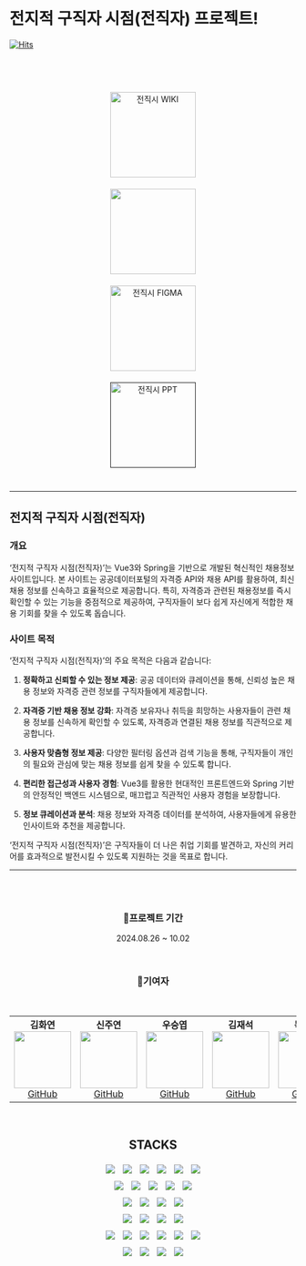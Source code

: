 # 전지적 구직자 시점(전직자) 프로젝트!
[![Hits](https://hits.seeyoufarm.com/api/count/incr/badge.svg?url=https%3A%2F%2Fgithub.com%2FOmniscient-Job-Project&count_bg=%232E74E0&title_bg=%23555555&icon=&icon_color=%23E7E7E7&title=Omniscient&edge_flat=false)](https://hits.seeyoufarm.com)


<br>
<br>



<br>
<div align="center">
  
<div style="display: flex; flex-direction: column; align-items: center;">
  <a href="https://github.com/Omniscient-Job-Project/.github/wiki">
    <img src="https://github.com/user-attachments/assets/16da7358-1931-4979-89a2-982e39784979" alt="전직시 WIKI" style="width: 150px; height: 150px; object-fit: contain; margin: 10px;">
  </a>
  <a href="https://miro.com/app/board/uXjVKmravxw=/">
    <img src="https://github.com/user-attachments/assets/41520631-a6ab-4dfb-8db7-84faa31e0aad" style="width: 150px; height: 150px; object-fit: contain; margin: 10px;">
  </a>
  <a href="https://www.figma.com/design/hhgvndaX9KAuyW00Wj512w/%EC%A0%84%EC%A7%81%EC%8B%9C?node-id=0-1&node-type=canvas&t=WEaUTsXm2nBdRdul-0" >
    <img src="https://github.com/user-attachments/assets/0c47536a-60f4-4530-b59c-40e49fab2136" alt="전직시 FIGMA" style="width: 150px; height: 150px; object-fit: contain; margin: 10px;">
  </a>
    <a href="" >
    <img src="https://github.com/user-attachments/assets/57a67b17-ed36-449a-88fa-a1032213a7ca" alt="전직시 PPT" style="width: 150px; height: 150px; object-fit: contain; margin: 10px;">
  </a>

</div>
  
</div>

<br>

---

## 전지적 구직자 시점(전직자)


### 개요
‘전지적 구직자 시점(전직자)’는 Vue3와 Spring을 기반으로 개발된 혁신적인 채용정보 사이트입니다. 본 사이트는 공공데이터포털의 자격증 API와 채용 API를 활용하여, 최신 채용 정보를 신속하고 효율적으로 제공합니다. 특히, 자격증과 관련된 채용정보를 즉시 확인할 수 있는 기능을 중점적으로 제공하여, 구직자들이 보다 쉽게 자신에게 적합한 채용 기회를 찾을 수 있도록 돕습니다.

### 사이트 목적
‘전지적 구직자 시점(전직자)’의 주요 목적은 다음과 같습니다:

1. **정확하고 신뢰할 수 있는 정보 제공**: 공공 데이터와 큐레이션을 통해, 신뢰성 높은 채용 정보와 자격증 관련 정보를 구직자들에게 제공합니다.

2. **자격증 기반 채용 정보 강화**: 자격증 보유자나 취득을 희망하는 사용자들이 관련 채용 정보를 신속하게 확인할 수 있도록, 자격증과 연결된 채용 정보를 직관적으로 제공합니다.

3. **사용자 맞춤형 정보 제공**: 다양한 필터링 옵션과 검색 기능을 통해, 구직자들이 개인의 필요와 관심에 맞는 채용 정보를 쉽게 찾을 수 있도록 합니다.

4. **편리한 접근성과 사용자 경험**: Vue3를 활용한 현대적인 프론트엔드와 Spring 기반의 안정적인 백엔드 시스템으로, 매끄럽고 직관적인 사용자 경험을 보장합니다.

5. **정보 큐레이션과 분석**: 채용 정보와 자격증 데이터를 분석하여, 사용자들에게 유용한 인사이트와 추천을 제공합니다.

‘전지적 구직자 시점(전직자)’은 구직자들이 더 나은 취업 기회를 발견하고, 자신의 커리어를 효과적으로 발전시킬 수 있도록 지원하는 것을 목표로 합니다.

---
<br><br>

  <h3 align="center">🚀프로젝트 기간</h3>
  <p align="center">2024.08.26 ~ 10.02</p>
  <br>
  <h3 align="center">🚀기여자</h3>
  <br>
  <table align="center">
    <tr>
       <td align="center">
        <strong align="center">김화연</strong><br>
        <img src="https://avatars.githubusercontent.com/KHY90" width="100" height="100"><br>
        <a href="https://github.com/KHY90">GitHub</a>
      </td>
      <td align="center">
        <strong align="center">신주연</strong><br>
        <img src="https://avatars.githubusercontent.com/u/166350778?v=4" width="100" height="100"><br>
        <a href="https://github.com/shinjoo12">GitHub</a>
      </td>
      <td align="center">
        <strong>우승엽</strong><br>
        <img src="https://avatars.githubusercontent.com/u/166350761?v=4" width="100" height="100"><br>
        <a href="https://github.com/wooseungyeop">GitHub</a>
      </td>
      <td align="center">
        <strong align="center">김재석</strong><br>
        <img src="https://avatars.githubusercontent.com/u/166350670?v=4" width="100" height="100"><br>
        <a href="https://github.com/kimjaesuk">GitHub</a>
      </td>
      <td align="center">
        <strong align="center">목진희</strong><br>
        <img src="https://avatars.githubusercontent.com/Jin-tonix" width="100" height="100"><br>
        <a href="https://github.com/Jin-tonix">GitHub</a>
      </td>
    </tr>
  </table>
  <br>
<h2 align="center">STACKS</h2>
<div align="center">
  <img src="https://img.shields.io/badge/CSS3-1572B6?style=for-the-badge&logo=CSS3&logoColor=white" style="display: inline-block; margin: 5px;">
  <img src="https://img.shields.io/badge/HTML3-EE4C2C?style=for-the-badge&logo=HTML3&logoColor=white" style="display: inline-block; margin: 5px;">
  <img src="https://img.shields.io/badge/TEMURINJDK17-3776AB?style=for-the-badge&logo=TEMURINJDK17&logoColor=white" style="display: inline-block; margin: 5px;">
  <img src="https://img.shields.io/badge/JAVASCRIPT-5C3EE8?style=for-the-badge&logo=JAVASCRIPT&logoColor=white" style="display: inline-block; margin: 5px;">
  <img src="https://img.shields.io/badge/DART-FF6F00?style=for-the-badge&logo=DART&logoColor=white" style="display: inline-block; margin: 5px;">
  <img src="https://img.shields.io/badge/MARKDOWN-006600?style=for-the-badge&logo=MARKDOWN&logoColor=white" style="display: inline-block; margin: 5px;">
</div>
<div align="center">
  <img src="https://img.shields.io/badge/SPRING-00CBC6?style=for-the-badge&logo=SPRING&logoColor=white" style="display: inline-block; margin: 5px;">
  <img src="https://img.shields.io/badge/SPRING_BOOT-F0047F?style=for-the-badge&logo=SPRING BOOT&logoColor=white" style="display: inline-block; margin: 5px;">
  <img src="https://img.shields.io/badge/SPRING_SECURITY-0288D1?style=for-the-badge&logo=SPRING SECURITY&logoColor=white" style="display: inline-block; margin: 5px;">
  <img src="https://img.shields.io/badge/SPRING_DATA_JPA-F58025?style=for-the-badge&logo=SPRING DATA JPA&logoColor=white" style="display: inline-block; margin: 5px;">
  <img src="https://img.shields.io/badge/JSON_WEB_TOKEN-FFF000?style=for-the-badge&logo=JSON WEB TOKEN&logoColor=white" style="display: inline-block; margin: 5px;">
</div>
<div align="center">
  <img src="https://img.shields.io/badge/VUE.JS-00CBC6?style=for-the-badge&logo=VUE.JS&logoColor=white" style="display: inline-block; margin: 5px;">
  <img src="https://img.shields.io/badge/NODE.JS-F0047F?style=for-the-badge&logo=NODE.JS&logoColor=white" style="display: inline-block; margin: 5px;">
  <img src="https://img.shields.io/badge/AXIOS-0288D1?style=for-the-badge&logo=AXIOS&logoColor=white" style="display: inline-block; margin: 5px;">
  <img src="https://img.shields.io/badge/FLUTTER-F58025?style=for-the-badge&logo=FLUTTER&logoColor=white" style="display: inline-block; margin: 5px;">
</div>
<div align="center">
  <img src="https://img.shields.io/badge/INTELLIJ IDEA-4285F4?style=for-the-badge&logo=INTELLIJ IDEA&logoColor=white" style="display: inline-block; margin: 5px;">
  <img src="https://img.shields.io/badge/VISUAL STUDIO CODE-F0047F?style=for-the-badge&logo=VISUAL STUDIO CODE&logoColor=white" style="display: inline-block; margin: 5px;">
  <img src="https://img.shields.io/badge/ANDROID STUDIO-0288D1?style=for-the-badge&logo=ANDROID STUDIO&logoColor=white" style="display: inline-block; margin: 5px;">
  <img src="https://img.shields.io/badge/MYSQL-F58025?style=for-the-badge&logo=MYSQL&logoColor=white" style="display: inline-block; margin: 5px;">
</div>
<div align="center">
  <img src="https://img.shields.io/badge/GIT-4285F4?style=for-the-badge&logo=GIT&logoColor=white" style="display: inline-block; margin: 5px;">
  <img src="https://img.shields.io/badge/GITHUB-F0047F?style=for-the-badge&logo=GITHUB&logoColor=white" style="display: inline-block; margin: 5px;">
  <img src="https://img.shields.io/badge/GRADLE-0288D1?style=for-the-badge&logo=GRADLE&logoColor=white" style="display: inline-block; margin: 5px;">
  <img src="https://img.shields.io/badge/DOCKER-F58025?style=for-the-badge&logo=DOCKER&logoColor=white" style="display: inline-block; margin: 5px;">
  <img src="https://img.shields.io/badge/JENKINS-006600?style=for-the-badge&logo=JENKINS&logoColor=white" style="display: inline-block; margin: 5px;">
  <img src="https://img.shields.io/badge/VERCEL-F0047F?style=for-the-badge&logo=VERCEL&logoColor=white" style="display: inline-block; margin: 5px;">
</div>
<div align="center">
  <img src="https://img.shields.io/badge/NOTION-FFF000?style=for-the-badge&logo=NOTION&logoColor=white" style="display: inline-block; margin: 5px;">
  <img src="https://img.shields.io/badge/FIGMA-F0047F?style=for-the-badge&logo=FIGMA&logoColor=white" style="display: inline-block; margin: 5px;">
  <img src="https://img.shields.io/badge/MIRO-0288D1?style=for-the-badge&logo=MIRO&logoColor=white" style="display: inline-block; margin: 5px;">
  <img src="https://img.shields.io/badge/CANVA-006600?style=for-the-badge&logo=CANVA&logoColor=white" style="display: inline-block; margin: 5px;">
</div>



  
